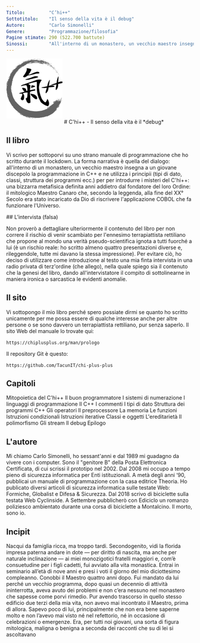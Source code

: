 ```yaml
---
Titolo:	        "C’hi++"
Sottotitolo:    "Il senso della vita è il debug"
Autore:	        "Carlo Simonelli"
Genere:	        "Programmazione/filosofia"
Pagine stimate:	290 (522.700 battute)
Sinossi:	    "All'interno di un monastero, un vecchio maestro insegna a un giovane discepolo la programmazione in C++ e ne utilizza i principii per per introdurre i misteri del C'hi++: una bizzarra metafisica definita anni addietro dal fondatore del loro Ordine: il mitologico Maestro Canaro che, secondo la leggenda, alla fine del XX° Secolo era stato incaricato da Dio di riscrivere l'applicazione COBOL che fa funzionare l'Universo."
---
```


<img src="../assets/img/chi-enso.png" style="width:30%;margin: 0 auto 1em">
# C'hi++ - Il senso della vita è il *debug*

## Il libro

Vi scrivo per sottoporvi su uno strano manuale di programmazione che ho scritto durante il lockdown. La forma narrativa è quella del dialogo: all'interno di un monastero, un vecchio maestro insegna a un giovane discepolo la programmazione in C++ e ne utilizza i principii (tipi di dato, classi, struttura dei programmi ecc.) per per introdurre i misteri del C'hi++: una bizzarra metafisica definita anni addietro dal fondatore del loro Ordine: il mitologico Maestro Canaro che, secondo la leggenda, alla fine del XX° Secolo era stato incaricato da Dio di riscrivere l'applicazione COBOL che fa funzionare l'Universo.

## L’intervista (falsa)

Non proverò a dettagliare ulteriormente il contenuto del libro per non correre il rischio di venir scambiato per l'ennesimo terrapiattista rettiliano che propone al mondo una verità pseudo-scientifica ignota a tutti fuorché a lui (è un rischio reale: ho scritto almeno quattro presentazioni diverse e, rileggendole, tutte mi davano la stessa impressione). Per evitare ciò, ho deciso di utilizzare come introduzione al testo una mia finta intervista in una radio privata di terz'ordine (che allego), nella quale spiego sia il contenuto che la genesi del libro, dando all'intervistatore il compito di sottolinearne in maniera ironica o sarcastica le evidenti anomalie.

## Il sito

Vi sottopongo il mio libro perché spero possiate dirmi se quanto ho scritto unicamente per me possa essere di qualche interesse anche per altre persone o se sono davvero un terrapiattista rettiliano, pur senza saperlo.
Il sito Web del manuale lo trovate qui:

    https://chiplusplus.org/man/prologo

Il repository Git è questo:

    https://github.com/TacunIT/chi-plus-plus    


## Capitoli

Mitopoietica del C'hi++
Il buon programmatore
I sistemi di numerazione
I linguaggi di programmazione
Il C++
I commenti
I tipi di dato
Struttura dei programmi C++
Gli operatori
Il preprocessore
La memoria
Le funzioni
Istruzioni condizionali
Istruzioni iterative
Classi e oggetti
L'ereditarietà
Il polimorfismo
Gli stream
Il debug
Epilogo

## L'autore

Mi chiamo Carlo Simonelli, ho sessant'anni e dal 1989 mi guadagno da vivere con i computer. Sono il "genitore B" della Posta Elettronica Certificata, di cui scrissi il prototipo nel 2002. Dal 2008 mi occupo a tempo pieno di sicurezza informatica per Enti istituzionali.
A metà degli anni ‘90, pubblicai un manuale di programmazione con la casa editrice Theoria. Ho publicato diversi articoli di sicurezza informatica sulle testate Web: Formiche, Globalist e Difesa & Sicurezza.  Dal 2018 scrivo di biciclette sulla testata Web Cyclinside.
A Settembre pubblicherò con Ediciclo un romanzo poliziesco ambientato durante una corsa di biciclette a Montalcino.
Il morto, sono io.

## Incipit

Nacqui da famiglia ricca, ma troppo tardi.
Secondogenito, vidi la florida impresa paterna andare in dote — per diritto di nascita, ma anche per naturale inclinazione — ai miei monozigotici fratelli maggiori e, com’è consuetudine per i figli cadetti, fui avviato alla vita monastica. Entrai in seminario all’età di nove anni e presi i voti il giorno del mio diciottesimo compleanno. Conobbi il Maestro quattro anni dopo.
Fui mandato da lui perché un vecchio programma, dopo quasi un decennio di attività ininterrotta, aveva avuto dei problemi e non c’era nessuno nel monastero che sapesse come porvi rimedio. Pur avendo trascorso in quello stesso edificio due terzi della mia vita, non avevo mai incontrato il Maestro, prima di allora. Sapevo poco di lui, principalmente che non era bene saperne molto e non l’avevo mai visto né nel refettorio, né in occasione di celebrazioni o emergenze. Era, per tutti noi giovani, una sorta di figura mitologica, maligna o benigna a seconda dei racconti che su di lei si ascoltavano

